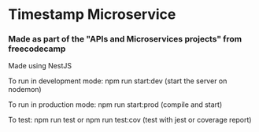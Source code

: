 # Timestamp Microservice

### Made as part of the "APIs and Microservices projects" from freecodecamp

Made using NestJS

To run in development mode: npm run start:dev (start the server on nodemon)

To run in production mode: npm run start:prod (compile and start)

To test: npm run test or npm run test:cov (test with jest or coverage report)

